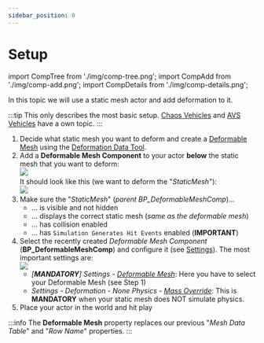 ```yaml
---
sidebar_position: 0
---
```


# Setup

import CompTree from './img/comp-tree.png';
import CompAdd from './img/comp-add.png';
import CompDetails from './img/comp-details.png';

In this topic we will use a static mesh actor and add deformation to it.

:::tip
This only describes the most basic setup. [Chaos Vehicles](../../advanced-guides/vehicles/chaos-vehicle.md) and [AVS Vehicles](../../advanced-guides/vehicles/advanced-vehicle-system.md) have a own topic.
:::

1. Decide what static mesh you want to deform and create a [Deformable Mesh](../mesh-asset/overview.md) using the [Deformation Data Tool](../mesh-tool/asset-management.md#create-a-new-deformable-mesh).
2. Add a **Deformable Mesh Component** to your actor **below** the static mesh that you want to deform:<br/><img src={CompAdd} class="border"/><br/>
    It should look like this (we want to deform the "*StaticMesh*"):<br/><img src={CompTree} class="border"/>
3. Make sure the "*StaticMesh*" (*parent BP_DeformableMeshComp*)...
    - ... is visible and not hidden
    - ... displays the correct static mesh (*same as the deformable mesh*)
    - ... has collision enabled
    - ... has ``Simulation Generates Hit Events`` enabled (**IMPORTANT**)
4. Select the recently created *Deformable Mesh Component* (**BP_DeformableMeshComp**) and configure it (see [Settings](settings.md)). The most important settings are:<br/><img src={CompDetails} class="border"/>
    - *[**MANDATORY**] Settings - [Deformable Mesh](./settings.md#general)*: Here you have to select your Deformable Mesh (see Step 1)
    - *Settings - Deformation - None Physics - [Mass Override](./settings.md#none-physics---mass-override)*: This is **MANDATORY** when your static mesh does NOT simulate physics.
5. Place your actor in the world and hit play

:::info
The **Deformable Mesh** property replaces our previous "*Mesh Data Table*" and "*Row Name*" properties.
:::
